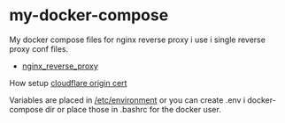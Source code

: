 # my-docker-compose

My docker compose files for nginx reverse  proxy i use i single reverse proxy conf files.

- [nginx_reverse_proxy](nginx/site-confs/default)



How setup [cloudflare origin cert](https://kb.virtubox.net/knowledgebase/cloudflare-ssl-origin-certificates-nginx/)

Variables are placed in [/etc/environment](https://github.com/habbis/my-docker-compose/blob/main/environment) or you can create .env i docker-compose dir or place those in .bashrc for the docker user.
